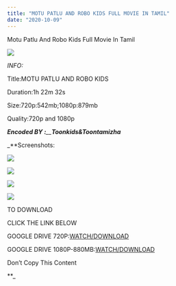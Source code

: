 ```yaml
---
title: "MOTU PATLU AND ROBO KIDS FULL MOVIE IN TAMIL"
date: "2020-10-09"
---
```


 Motu Patlu And Robo Kids Full Movie In Tamil

  

![](https://1.bp.blogspot.com/-u32jW8weTU8/X3sHKN3hsHI/AAAAAAAAA6Y/FsETkU5wwHQZRbpq6fVC13sC6fSTkyu8QCLcBGAsYHQ/w541-h304/Motu{3709656250793cd400a6593a41dd10739331bc1c6bd1e72ee3213c63c5169735}2BPatlu{3709656250793cd400a6593a41dd10739331bc1c6bd1e72ee3213c63c5169735}2BAnd{3709656250793cd400a6593a41dd10739331bc1c6bd1e72ee3213c63c5169735}2BRobo{3709656250793cd400a6593a41dd10739331bc1c6bd1e72ee3213c63c5169735}2BKids.png)

  

_INFO:_

 Title:MOTU PATLU AND ROBO KIDS

Duration:1h 22m 32s

Size:720p:542mb;1080p:879mb

Quality:720p and 1080p

_**Encoded BY :**__**Toonkids&Toontamizha**_

_**Screenshots:

[![](https://1.bp.blogspot.com/-RFFO57qycjo/X3sKy0RX0-I/AAAAAAAAA6k/Y--YXsWeO44-MdnzNt2BC7eF_mr9j9H6ACLcBGAsYHQ/s320/vlcsnap-2020-10-05-16h58m39s379.png)](https://1.bp.blogspot.com/-RFFO57qycjo/X3sKy0RX0-I/AAAAAAAAA6k/Y--YXsWeO44-MdnzNt2BC7eF_mr9j9H6ACLcBGAsYHQ/s1280/vlcsnap-2020-10-05-16h58m39s379.png)

[![](https://1.bp.blogspot.com/-cTjCFXsi6jE/X3sKzDK4FRI/AAAAAAAAA6o/kh3yJoh2sKEG9JO0pmQz8JK6h-Dk0Z4PwCLcBGAsYHQ/s320/vlcsnap-2020-10-05-16h20m57s662.png)](https://1.bp.blogspot.com/-cTjCFXsi6jE/X3sKzDK4FRI/AAAAAAAAA6o/kh3yJoh2sKEG9JO0pmQz8JK6h-Dk0Z4PwCLcBGAsYHQ/s1280/vlcsnap-2020-10-05-16h20m57s662.png)

[![](https://1.bp.blogspot.com/-sQoCj3K_NDQ/X3sMgQSC-PI/AAAAAAAAA7A/NhQ73P8GDh4aFaRqBpFt-pxrrSOOW519wCLcBGAsYHQ/s320/vlcsnap-2020-10-05-16h31m48s733{3709656250793cd400a6593a41dd10739331bc1c6bd1e72ee3213c63c5169735}2Bcopy.jpg)](https://1.bp.blogspot.com/-sQoCj3K_NDQ/X3sMgQSC-PI/AAAAAAAAA7A/NhQ73P8GDh4aFaRqBpFt-pxrrSOOW519wCLcBGAsYHQ/s944/vlcsnap-2020-10-05-16h31m48s733{3709656250793cd400a6593a41dd10739331bc1c6bd1e72ee3213c63c5169735}2Bcopy.jpg)

[![](https://1.bp.blogspot.com/-xtFAlASK2Mc/X3sMgnRtY6I/AAAAAAAAA7E/xhTJ4Wkk8uYsjlZ4SV6QuYPyUhewnEEZQCLcBGAsYHQ/w347-h279/robo{3709656250793cd400a6593a41dd10739331bc1c6bd1e72ee3213c63c5169735}2Bkids.png)](https://1.bp.blogspot.com/-xtFAlASK2Mc/X3sMgnRtY6I/AAAAAAAAA7E/xhTJ4Wkk8uYsjlZ4SV6QuYPyUhewnEEZQCLcBGAsYHQ/s789/robo{3709656250793cd400a6593a41dd10739331bc1c6bd1e72ee3213c63c5169735}2Bkids.png)

TO DOWNLOAD 

CLICK THE LINK BELOW

GOOGLE DRIVE 720P:[WATCH/DOWNLOAD](https://drive.google.com/file/d/1rc4m2j4J7YLYor2XO1cNuRHnfkxXQY_M/view?usp=sharing)

GOOGLE DRIVE 1080P-880MB:[WATCH/DOWNLOAD](https://drive.google.com/file/d/1apZcHIENMaf3BVP0XGARyPuMJjc34jDJ/view?usp=sharing)

Don’t Copy This Content



**_

